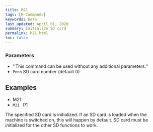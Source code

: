 ```yaml
---
title: M21
tags: [M-Commands] 
keywords: beta 
last_updated: April 01, 2020 
summary: Initialize SD card 
permalink: M21.html
toc: false 
---
```



### Parameters

* ''This command can be used without any additional parameters.''
* `Pnnn` SD card number (default 0)

## Examples

* M21
* ` M21  ` P1

The specified SD card is initialized. If an SD card is loaded when the machine is switched on, this will happen by default. SD card must be initialized for the other SD functions to work.

